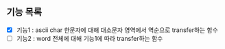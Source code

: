 ## 기능 목록
- [X] 기능1 : ascii char 한문자에 대해 대소문자 영역에서 역순으로 transfer하는 함수
- [ ] 기능2 : word 전체에 대해 기능1에 따라 transfer하는 함수